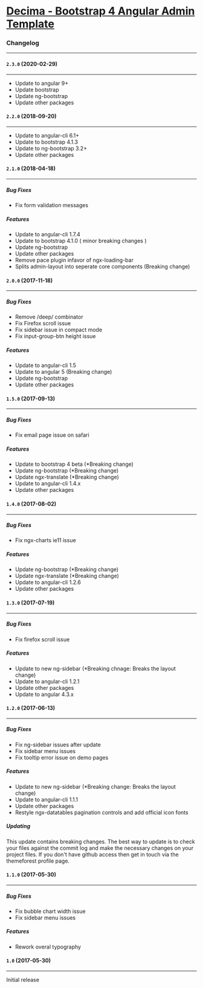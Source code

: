 # [Decima - Bootstrap 4 Angular Admin Template](https://themeforest.net/user/iamnyasha)


### Changelog
***

#### `2.3.0` (2020-02-29)
***

* Update to angular 9+
* Update bootstrap
* Update ng-bootstrap
* Update other packages


#### `2.2.0` (2018-09-20)
***

* Update to angular-cli 6.1+
* Update to bootstrap 4.1.3
* Update to ng-bootstrap 3.2+
* Update other packages


#### `2.1.0` (2018-04-18)
***

##### Bug Fixes
* Fix form validation messages

##### Features
* Update to angular-cli 1.7.4
* Update to bootstrap 4.1.0 ( minor breaking changes )
* Update ng-bootstrap
* Update other packages
* Remove pace plugin infavor of ngx-loading-bar
* Splits admin-layout into seperate core components  (Breaking change)


#### `2.0.0` (2017-11-18)
***

##### Bug Fixes
* Remove /deep/ combinator
* Fix Firefox scroll issue
* Fix sidebar issue in compact mode
* Fix input-group-btn height issue

##### Features
* Update to angular-cli 1.5
* Update to angular 5 (Breaking change)
* Update ng-bootstrap
* Update other packages




#### `1.5.0` (2017-09-13)
***

##### Bug Fixes
* Fix email page issue on safari

##### Features
* Update to bootstrap 4 beta (*Breaking change)
* Update ng-bootstrap (*Breaking change)
* Update ngx-translate (*Breaking change)
* Update to angular-cli 1.4.x
* Update other packages




#### `1.4.0` (2017-08-02)
***

##### Bug Fixes
* Fix ngx-charts ie11 issue

##### Features
* Update ng-bootstrap (*Breaking change)
* Update ngx-translate (*Breaking change)
* Update to angular-cli 1.2.6
* Update other packages





#### `1.3.0` (2017-07-19)
***

##### Bug Fixes
* Fix firefox scroll issue

##### Features
* Update to new ng-sidebar (*Breaking chnage: Breaks the layout change)
* Update to angular-cli 1.2.1
* Update other packages
* Update to angular 4.3.x




#### `1.2.0` (2017-06-13)
***

##### Bug Fixes
* Fix ng-sidebar issues after update
* Fix sidebar menu issues
* Fix tooltip error issue on demo pages

##### Features
* Update to new ng-sidebar (*Breaking change: Breaks the layout change)
* Update to angular-cli 1.1.1
* Update other packages
* Restyle ngx-datatables pagination controls and add official icon fonts

##### Updating
This update contains breaking changes. The best way to update is to check your files against the commit log and make the necessary changes on your project files. If you don't have github access then get in touch via the themeforest profile page.



#### `1.1.0` (2017-05-30)
***

##### Bug Fixes
* Fix bubble chart width issue
* Fix sidebar menu issues

##### Features
* Rework overal typography



#### `1.0` (2017-05-30)
***

Initial release
